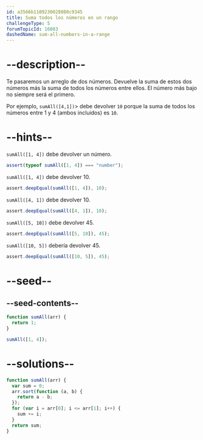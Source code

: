 ```yaml
---
id: a3566b1109230028080c9345
title: Suma todos los números en un rango
challengeType: 5
forumTopicId: 16083
dashedName: sum-all-numbers-in-a-range
---
```


# --description--

Te pasaremos un arreglo de dos números. Devuelve la suma de estos dos números más la suma de todos los números entre ellos. El número más bajo no siempre será el primero.

Por ejemplo, `sumAll([4,1])`> debe devolver `10` porque la suma de todos los números entre 1 y 4 (ambos incluidos) es `10`.

# --hints--

`sumAll([1, 4])` debe devolver un número.

```js
assert(typeof sumAll([1, 4]) === "number");
```

`sumAll([1, 4])` debe devolver 10.

```js
assert.deepEqual(sumAll([1, 4]), 10);
```

`sumAll([4, 1])` debe devolver 10.

```js
assert.deepEqual(sumAll([4, 1]), 10);
```

`sumAll([5, 10])` debe devolver 45.

```js
assert.deepEqual(sumAll([5, 10]), 45);
```

`sumAll([10, 5])` debería devolver 45.

```js
assert.deepEqual(sumAll([10, 5]), 45);
```

# --seed--

## --seed-contents--

```js
function sumAll(arr) {
  return 1;
}

sumAll([1, 4]);
```

# --solutions--

```js
function sumAll(arr) {
  var sum = 0;
  arr.sort(function (a, b) {
    return a - b;
  });
  for (var i = arr[0]; i <= arr[1]; i++) {
    sum += i;
  }
  return sum;
}
```
